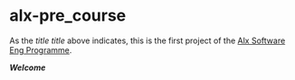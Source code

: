 # alx-pre_course

As the *title* _title_ above indicates, this is the first project of the [Alx Software Eng Programme](https://alxafrica.com/software-engineering-2022/).

***Welcome***
